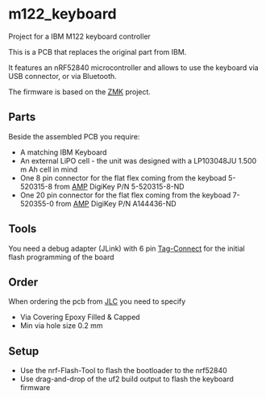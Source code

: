 # m122_keyboard
Project for a IBM M122 keyboard controller

This is a PCB that replaces the original part from IBM.

It features an nRF52840 microcontroller and allows to use the keyboard
via USB connector, or via Bluetooth.

The firmware is based on the [ZMK](https://github.com/zmkfirmware) project.

## Parts

Beside the assembled PCB you require:
- A matching IBM Keyboard
- An external LiPO cell - the unit was designed with a LP103048JU 1.500 m Ah cell in mind
- One 8 pin connector for the flat flex coming from the keyboad 5-520315-8 from [AMP](doc/ENG_CD_520355_L2.pdf) DigiKey P/N 5-520315-8-ND
- One 20 pin connector for the flat flex coming from the keyboad 7-520355-0 from [AMP](doc/ENG_CD_520355_L2.pdf) DigiKey P/N A144436-ND

## Tools

You need a debug adapter (JLink) with 6 pin [Tag-Connect](https://www.tag-connect.com) for the initial flash programming of the board

## Order

When ordering the pcb from [JLC](https://jlcpcb.com) you need to specify
- Via Covering Epoxy Filled & Capped
- Min via hole size 0.2 mm

## Setup

* Use the nrf-Flash-Tool to flash the bootloader to the nrf52840
* Use drag-and-drop of the uf2 build output to flash the keyboard firmware